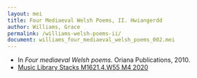 ```yaml
---
layout: mei
title: Four Mediaeval Welsh Poems, II. Hwiangerdd
author: Williams, Grace
permalink: /williams-welsh-poems-ii/
document: williams_four_mediaeval_welsh_poems_002.mei
---
```


- In *Four mediaeval Welsh poems.* Oriana Publications, 2010.
- <a href="https://tufts.primo.exlibrisgroup.com/permalink/01TUN_INST/1kc9gia/alma991018677497103851" target="_blank">Music Library Stacks M1621.4.W55 M4 2020</a>
